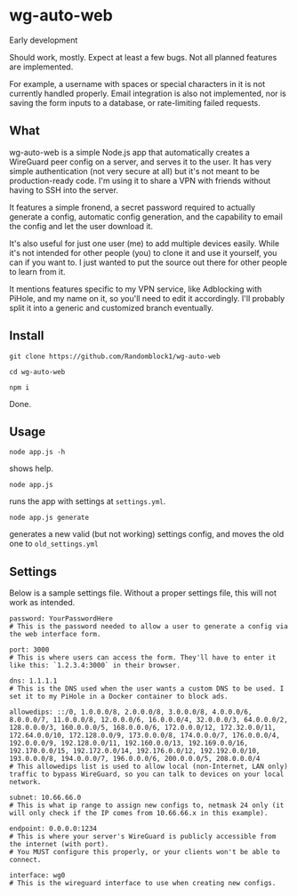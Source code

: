 # wg-auto-web

Early development

Should work, mostly. Expect at least a few bugs. Not all planned features are implemented.

For example, a username with spaces or special characters in it is not currently handled properly. Email integration is also not implemented, nor is saving the form inputs to a database, or rate-limiting failed requests.

## What

wg-auto-web is a simple Node.js app that automatically creates a WireGuard peer config on a server,
and serves it to the user. It has very simple authentication (not very secure at all) but it's
not meant to be production-ready code. I'm using it to share a VPN with friends without having
to SSH into the server.

It features a simple fronend, a secret password required to actually generate a config, automatic
config generation, and the capability to email the config and let the user download it.

It's also useful for just one user (me) to add multiple devices easily. While it's not intended
for other people (you) to clone it and use it yourself, you can if you want to. I just wanted to
put the source out there for other people to learn from it.

It mentions features specific to my VPN service, like Adblocking with PiHole, and my name on it,
so you'll need to edit it accordingly. I'll probably split it into a generic and customized branch
eventually.

## Install

```
git clone https://github.com/Randomblock1/wg-auto-web

cd wg-auto-web

npm i
```

Done.

## Usage

`node app.js -h`

shows help.

`node app.js`

runs the app with settings at `settings.yml`.

`node app.js generate`

generates a new valid (but not working) settings config, and moves the old one to `old_settings.yml`

## Settings

Below is a sample settings file. Without a proper settings file, this will not work as intended.

```
password: YourPasswordHere
# This is the password needed to allow a user to generate a config via the web interface form.

port: 3000
# This is where users can access the form. They'll have to enter it like this: `1.2.3.4:3000` in their browser.

dns: 1.1.1.1
# This is the DNS used when the user wants a custom DNS to be used. I set it to my PiHole in a Docker container to block ads.

allowedips: ::/0, 1.0.0.0/8, 2.0.0.0/8, 3.0.0.0/8, 4.0.0.0/6, 8.0.0.0/7, 11.0.0.0/8, 12.0.0.0/6, 16.0.0.0/4, 32.0.0.0/3, 64.0.0.0/2, 128.0.0.0/3, 160.0.0.0/5, 168.0.0.0/6, 172.0.0.0/12, 172.32.0.0/11, 172.64.0.0/10, 172.128.0.0/9, 173.0.0.0/8, 174.0.0.0/7, 176.0.0.0/4, 192.0.0.0/9, 192.128.0.0/11, 192.160.0.0/13, 192.169.0.0/16, 192.170.0.0/15, 192.172.0.0/14, 192.176.0.0/12, 192.192.0.0/10, 193.0.0.0/8, 194.0.0.0/7, 196.0.0.0/6, 200.0.0.0/5, 208.0.0.0/4
# This allowedips list is used to allow local (non-Internet, LAN only) traffic to bypass WireGuard, so you can talk to devices on your local network.

subnet: 10.66.66.0
# This is what ip range to assign new configs to, netmask 24 only (it will only check if the IP comes from 10.66.66.x in this example).

endpoint: 0.0.0.0:1234
# This is where your server's WireGuard is publicly accessible from the internet (with port).
# You MUST configure this properly, or your clients won't be able to connect.

interface: wg0
# This is the wireguard interface to use when creating new configs.
